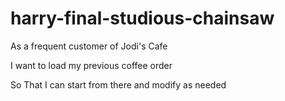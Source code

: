 # harry-final-studious-chainsaw

As a frequent customer of Jodi's Cafe

I want to load my previous coffee order 

So That I can start from there and modify as needed 

